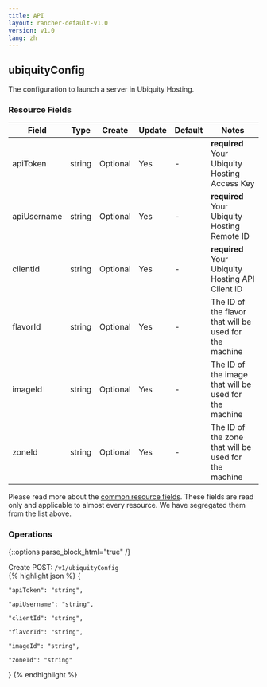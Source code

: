 ```yaml
---
title: API
layout: rancher-default-v1.0
version: v1.0
lang: zh
---
```


## ubiquityConfig

The configuration to launch a server in Ubiquity Hosting.

### Resource Fields

Field | Type | Create | Update | Default | Notes
---|---|---|---|---|---
apiToken | string | Optional | Yes | - | <strong>required</strong> Your Ubiquity Hosting Access Key
apiUsername | string | Optional | Yes | - | <strong>required</strong> Your Ubiquity Hosting Remote ID
clientId | string | Optional | Yes | - | <strong>required</strong> Your Ubiquity Hosting API Client ID
flavorId | string | Optional | Yes | - | The ID of the flavor that will be used for the machine
imageId | string | Optional | Yes | - | The ID of the image that will be used for the machine
zoneId | string | Optional | Yes | - | The ID of the zone that will be used for the machine


Please read more about the [common resource fields]({{site.baseurl}}/rancher/{{page.version}}/{{page.lang}}/api/common/). 
These fields are read only and applicable to almost every resource. We have segregated them from the list above.


### Operations
{::options parse_block_html="true" /}



<div class="action">
<span class="header">
Create
<span class="headerright">POST:  <code>/v1/ubiquityConfig</code></span></span>
<div class="action-contents">
{% highlight json %} 
{

	"apiToken": "string",

	"apiUsername": "string",

	"clientId": "string",

	"flavorId": "string",

	"imageId": "string",

	"zoneId": "string"

} 
{% endhighlight %}
</div>
</div>










